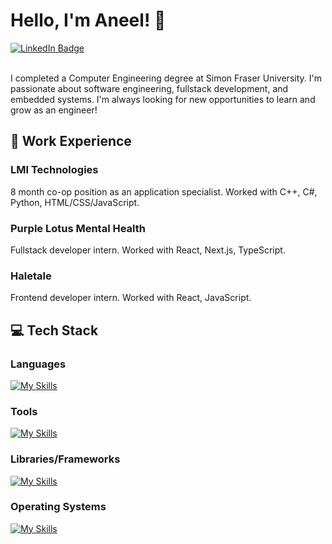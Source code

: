 <!--
**aneelatwal/aneelatwal** is a ✨ _special_ ✨ repository because its `README.md` (this file) appears on your GitHub profile.

Here are some ideas to get you started:

- 🔭 I’m currently working on ...
- 🌱 I’m currently learning ...
- 👯 I’m looking to collaborate on ...
- 🤔 I’m looking for help with ...
- 💬 Ask me about ...
- 📫 How to reach me: ...
- 😄 Pronouns: ...
- ⚡ Fun fact: ...
-->

# Hello, I'm Aneel! 👋

<div id="badges">
  <a href="https://www.linkedin.com/in/aneelatwal/">
    <img src="https://img.shields.io/badge/LinkedIn-blue?style=for-the-badge&logo=linkedin&logoColor=white" alt="LinkedIn Badge"/>
  </a>
</div>
<br>

I completed a Computer Engineering degree at Simon Fraser University. I'm passionate about software engineering, fullstack development, and embedded systems. I'm always looking for new opportunities to learn and grow as an engineer!

## 💼 Work Experience

### LMI Technologies

8 month co-op position as an application specialist. Worked with C++, C#, Python, HTML/CSS/JavaScript.

### Purple Lotus Mental Health

Fullstack developer intern. Worked with React, Next.js, TypeScript.

### Haletale

Frontend developer intern. Worked with React, JavaScript.


## 💻 Tech Stack

### Languages
[![My Skills](https://skillicons.dev/icons?i=cpp,c,cs,go,python,java,ts,js,html,css,matlab)](https://skillicons.dev)

### Tools
[![My Skills](https://skillicons.dev/icons?i=git,docker,arduino,raspberrypi,postgres,mongodb,vscode,visualstudio,androidstudio,pycharm,latex,figma)](https://skillicons.dev)

### Libraries/Frameworks
[![My Skills](https://skillicons.dev/icons?i=react,nextjs,aws,pytorch,dotnet,tailwind)](https://skillicons.dev)

### Operating Systems
[![My Skills](https://skillicons.dev/icons?i=apple,windows,linux)](https://skillicons.dev)
